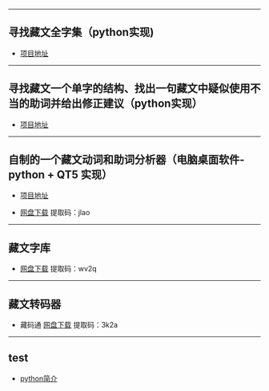 
---  

## 寻找藏文全字集（python实现)

* [项目地址](https://github.com/puntsokCN/print_tibetian)  

---  

## 寻找藏文一个单字的结构、找出一句藏文中疑似使用不当的助词并给出修正建议（python实现）  

* [项目地址](https://github.com/puntsokCN/tibetan_analysis)  

---    

## 自制的一个藏文动词和助词分析器（电脑桌面软件-python + QT5 实现）

* [项目地址](https://github.com/puntsokCN/tibetian_analysis_programe)  


* [网盘下载](https://pan.baidu.com/s/1x-OXkKf4D18o_Qr-9f2Tcg)    提取码：jlao  

---  

## 藏文字库  


* [网盘下载](https://pan.baidu.com/s/11lFjbyG72-fHXLDfl5lmFA)     提取码：wv2q  

---  

## 藏文转码器  


* 藏码通
  [网盘下载](https://pan.baidu.com/s/1cZ08l2eKgbLpo1uKHUJudw)     提取码：3k2a  
  
---  

## test  

* [python简介](puntsokCN.github.io/1.ipynb )


